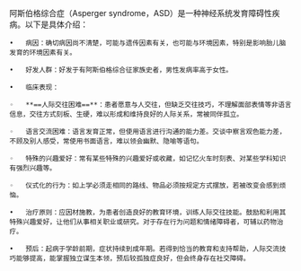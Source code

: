 阿斯伯格综合症（Asperger syndrome，ASD）是一种神经系统发育障碍性疾病。以下是具体介绍：

	•	病因：确切病因尚不清楚，可能与遗传因素有关，也可能与环境因素，特别是影响胎儿脑发育的环境因素有关。

	•	好发人群：好发于有阿斯伯格综合征家族史者，男性发病率高于女性。

	•	临床表现：

	◦	**==人际交往困难==**：患者愿意与人交往，但缺乏交往技巧，不理解面部表情等非语言信息，交往方式刻板、生硬，难以形成和维持良好的人际关系，常被同伴孤立。

	◦	语言交流困难：语言发育正常，但使用语言进行沟通的能力差。交谈中察言观色能力差，不顾及别人感受，常使用书面语言，难以领会幽默、隐喻等语句。

	◦	特殊的兴趣爱好：常有某些特殊的兴趣爱好或收藏，如记忆火车时刻表、对某些学科知识有强烈兴趣等。

	◦	仪式化的行为：如上学必须走相同的路线、物品必须按规定方式摆放，若被改变会感到烦恼。

	•	治疗原则：应因材施教，为患者创造良好的教育环境，训练人际交往技能。鼓励和利用其特殊兴趣爱好，让他们从事相关职业或研究。对于存在行为问题和情绪障碍者，可辅以药物治疗。

	•	预后：起病于学龄前期，症状持续到成年期。若得到恰当的教育和支持帮助，人际交流技巧能够提高，能掌握独立谋生本领，预后较孤独症良好，但会终身存在社交障碍。